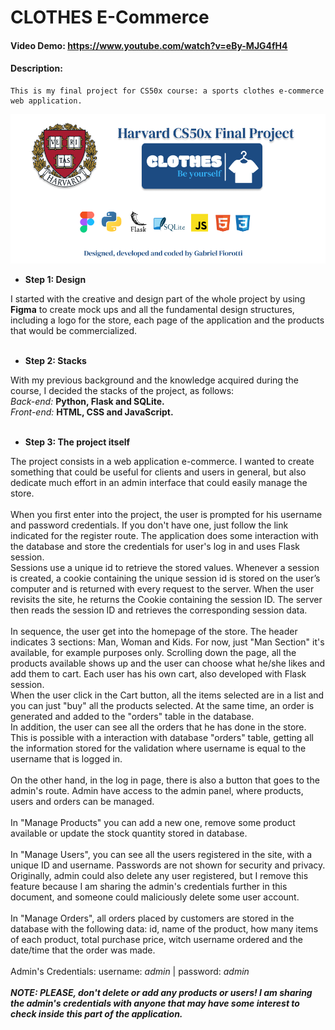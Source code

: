 # CLOTHES E-Commerce

#### Video Demo: https://www.youtube.com/watch?v=eBy-MJG4fH4

#### Description:
    This is my final project for CS50x course: a sports clothes e-commerce web application.

<img src="/static/assets/readme_banner.png">

- **Step 1: Design**

I started with the creative and design part of the whole project by using **Figma** to create mock ups and all the fundamental design structures, including a logo for the store, each page of the application and the products that would be commercialized.
<br><br>

- **Step 2: Stacks**

With my previous background and the knowledge acquired during the course, I decided the stacks of the project, as follows:
<br>
*Back-end:* **Python, Flask and SQLite.**
<br>
*Front-end:* **HTML, CSS and JavaScript.**
<br><br>
    
- **Step 3: The project itself**
    
The project consists in a web application e-commerce. I wanted to create something that could be useful for clients and users in general, but also dedicate much effort in an admin interface that could easily manage the store.
<br>
<br>
When you first enter into the project, the user is prompted for his username and password credentials. If you don't have one, just follow the link indicated for the register route. The application does some interaction with the database and store the credentials for user's log in and uses Flask session.
<br>
Sessions use a unique id to retrieve the stored values. Whenever a session is created, a cookie containing the unique session id is stored on the user’s computer and is returned with every request to the server.
When the user revisits the site, he returns the Cookie containing the session ID. The server then reads the session ID and retrieves the corresponding session data.
<br>
<br>
In sequence, the user get into the homepage of the store. The header indicates 3 sections: Man, Woman and Kids. For now, just "Man Section" it's available, for example purposes only.
Scrolling down the page, all the products available shows up and the user can choose what he/she likes and add them to cart. Each user has his own cart, also developed with Flask session. 
<br>
When the user click in the Cart button, all the items selected are in a list and you can just "buy" all the products selected. At the same time, an order is generated and added to the "orders" table in the database.
<br>
In addition, the user can see all the orders that he has done in the store. This is possible with a interaction with database "orders" table, getting all the information stored for the validation where username is equal to the username that is logged in.
<br>
<br>
On the other hand, in the log in page, there is also a button that goes to the admin's route. Admin have access to the admin panel, where products, users and orders can be managed.
<br>
<br>
In "Manage Products" you can add a new one, remove some product available or update the stock quantity stored in database.
<br>
<br>
In "Manage Users", you can see all the users registered in the site, with a unique ID and username. Passwords are not shown for security and privacy. Originally, admin could also delete any user registered, but I remove this feature because I am sharing the admin's credentials further in this document, and someone could maliciously delete some user account.
<br>
<br>
In "Manage Orders", all orders placed by customers are stored in the database with the following data: id, name of the product, how many items of each product, total purchase price, witch username ordered and the date/time that the order was made.
<br>
<br>
Admin's Credentials:
username: *admin* | password: *admin*
<br>
<br>
***NOTE: PLEASE, don't delete or add any products or users! I am sharing the admin's credentials with anyone that may have some interest to check inside this part of the application.***


